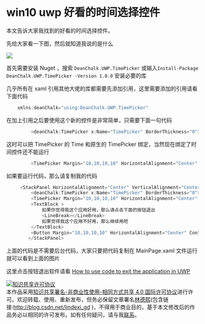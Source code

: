 # win10 uwp 好看的时间选择控件

本文告诉大家我找到的好看的时间选择控件。

<!--more-->
<!-- CreateTime:2020/3/5 9:26:17 -->


<div id="toc"></div>

先给大家看一下图，然后就知道我说的是什么

![](https://i.loli.net/2018/06/15/5b23b83d42083.gif)

首先需要安装 Nuget ，搜索 `DeanChalk.UWP.TimePicker` 或输入`Install-Package DeanChalk.UWP.TimePicker -Version 1.0.0` 安装必要的库

几乎所有在 xaml 引用其他大佬的库都需要先添加引用，这里需要添加的引用请看下面代码

```csharp
    xmlns:deanChalk="using:DeanChalk.UWP.TimePicker"

```

在加上引用之后要使用这个新的控件是非常简单，只需要下面一句代码

```csharp
         <deanChalk:TimePicker x:Name="TimePicker" BorderThickness="0"></deanChalk:TimePicker>

```

这时可以把 TimePicker 的 Time 和原生的 TimePicker 绑定，当然现在绑定了时间控件还不能运行

```csharp
         <TimePicker Margin="10,10,10,10" HorizontalAlignment="Center" Time="{x:Bind TimePicker.Time,Mode=TwoWay}"></TimePicker>
```

如果要运行代码，那么请复制我的代码

```csharp
     <StackPanel HorizontalAlignment="Center" VerticalAlignment="Center">
         <deanChalk:TimePicker x:Name="TimePicker" BorderThickness="0"></deanChalk:TimePicker>
         <TimePicker Margin="10,10,10,10" HorizontalAlignment="Center" Time="{x:Bind TimePicker.Time,Mode=TwoWay}"></TimePicker>
         <TextBlock >
             如果你觉得我这个应用好用，那么请点击下面的按钮退出
             <LineBreak></LineBreak>
             如果觉得我这个应用不好用，那么继续用吧
         </TextBlock>
         <Button Margin="10,10,10,10" HorizontalAlignment="Center" Content="确定" Click="SasjuRasdrasgebi_OnClick"></Button>
        </StackPanel>

```

上面的代码是不需要后台代码，大家只要把代码复制在 MainPage.xaml 文件运行就可以看到上面的图片

这里点击按钮退出软件请看 [How to use code to exit the application in UWP](https://lindexi.oschina.io/lindexi/post/How-to-use-code-to-exit-the-application-in-UWP.html )

<a rel="license" href="http://creativecommons.org/licenses/by-nc-sa/4.0/"><img alt="知识共享许可协议" style="border-width:0" src="https://licensebuttons.net/l/by-nc-sa/4.0/88x31.png" /></a><br />本作品采用<a rel="license" href="http://creativecommons.org/licenses/by-nc-sa/4.0/">知识共享署名-非商业性使用-相同方式共享 4.0 国际许可协议</a>进行许可。欢迎转载、使用、重新发布，但务必保留文章署名[林德熙](http://blog.csdn.net/lindexi_gd)(包含链接:http://blog.csdn.net/lindexi_gd )，不得用于商业目的，基于本文修改后的作品务必以相同的许可发布。如有任何疑问，请与我[联系](mailto:lindexi_gd@163.com)。  


